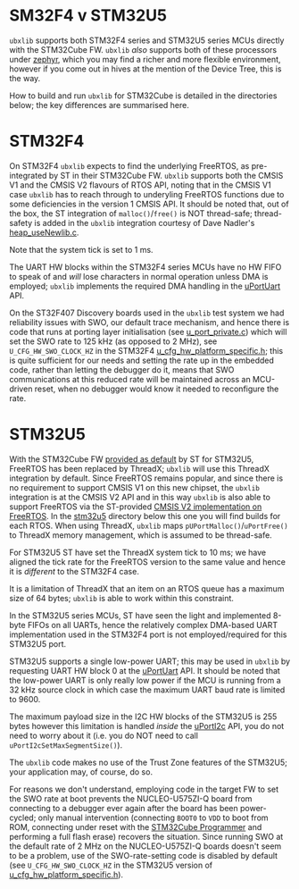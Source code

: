 # SM32F4 v STM32U5
`ubxlib` supports both STM32F4 series and STM32U5 series MCUs directly with the STM32Cube FW.  `ubxlib` _also_ supports both of these processors under [zephyr](/port/platform/zephyr), which you may find a richer and more flexible environment, however if you come out in hives at the mention of the Device Tree, this is the way.

How to build and run `ubxlib` for STM32Cube is detailed in the directories below; the key differences are summarised here.

# STM32F4
On STM32F4 `ubxlib` expects to find the underlying FreeRTOS, as pre-integrated by ST in their STM32Cube FW.  `ubxlib` supports both the CMSIS V1 and the CMSIS V2 flavours of RTOS API, noting that in the CMSIS V1 case `ubxlib` has to reach through to underyling FreeRTOS functions due to some deficiencies in the version 1 CMSIS API.  It should be noted that, out of the box, the ST integration of `malloc()`/`free()` is NOT thread-safe; thread-safety is added in the `ubxlib` integration courtesy of Dave Nadler's [heap_useNewlib.c](../src/heap_useNewlib.c).

Note that the system tick is set to 1 ms.

The UART HW blocks within the STM32F4 series MCUs have no HW FIFO to speak of and _will_ lose characters in normal operation unless DMA is employed; `ubxlib` implements the required DMA handling in the [uPortUart](/port/api/u_port_uart.h) API.

On the ST32F407 Discovery boards used in the `ubxlib` test system we had reliability issues with SWO, our default trace mechanism, and hence there is code that runs at porting layer initialisation (see [u_port_private.c](../src/u_port_private.c)) which will set the SWO rate to 125 kHz (as opposed to 2 MHz), see `U_CFG_HW_SWO_CLOCK_HZ` in the STM32F4 [u_cfg_hw_platform_specific.h](stm32f4/cfg/u_cfg_hw_platform_specific.h); this is quite sufficient for our needs and setting the rate up in the embedded code, rather than letting the debugger do it, means that SWO communications at this reduced rate will be maintained across an MCU-driven reset, when no debugger would know it needed to reconfigure the rate. 

# STM32U5
With the STM32Cube FW [provided as default](https://github.com/STMicroelectronics/STM32CubeU5) by ST for STM32U5, FreeRTOS has been replaced by ThreadX; `ubxlib` will use this ThreadX integration by default.  Since FreeRTOS remains popular, and since there is no requirement to support CMSIS V1 on this new chipset, the `ubxlib` integration is at the CMSIS V2 API and in this way `ubxlib` is also able to support FreeRTOS via the ST-provided [CMSIS V2 implementation on FreeRTOS](https://github.com/STMicroelectronics/x-cube-freertos).  In the [stm32u5](stm32u5) directory below this one you will find builds for each RTOS.  When using ThreadX, `ubxlib` maps `pUPortMalloc()`/`uPortFree()` to ThreadX memory management, which is assumed to be thread-safe.

For STM32U5 ST have set the ThreadX system tick to 10 ms; we have aligned the tick rate for the FreeRTOS version to the same value and hence it is _different_ to the STM32F4 case.

It is a limitation of ThreadX that an item on an RTOS queue has a maximum size of 64 bytes; `ubxlib` is able to work within this constraint.

In the STM32U5 series MCUs, ST have seen the light and implemented 8-byte FIFOs on all UARTs, hence the relatively complex DMA-based UART implementation used in the STM32F4 port is not employed/required for this STM32U5 port.

STM32U5 supports a single low-power UART; this may be used in `ubxlib` by requesting UART HW block 0 at the [uPortUart](/port/api/u_port_uart.h) API.  It should be noted that the low-power UART is only really low power if the MCU is running from a 32 kHz source clock in which case the maximum UART baud rate is limited to 9600.

The maximum payload size in the I2C HW blocks of the STM32U5 is 255 bytes however this limitation is handled _inside_ the [uPortI2c](/port/api/u_port_i2c.h) API, you do not need to worry about it (i.e. you do NOT need to call `uPortI2cSetMaxSegmentSize()`).

The `ubxlib` code makes no use of the Trust Zone features of the STM32U5; your application may, of course, do so.

For reasons we don't understand, employing code in the target FW to set the SWO rate at boot prevents the NUCLEO-U575ZI-Q board from connecting to a debugger ever again after the board has been power-cycled; only manual intervention (connecting `BOOT0` to `VDD` to boot from ROM, connecting under reset with the [STM32Cube Programmer](https://www.st.com/en/development-tools/stm32cubeprog.html) and performing a full flash erase) recovers the situation.  Since running SWO at the default rate of 2 MHz on the NUCLEO-U575ZI-Q boards doesn't seem to be a problem, use of the SWO-rate-setting code is disabled by default (see `U_CFG_HW_SWO_CLOCK_HZ` in the STM32U5 version of [u_cfg_hw_platform_specific.h](stm32u5/cfg/u_cfg_hw_platform_specific.h)).